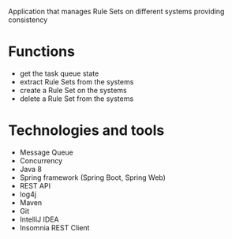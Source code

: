 Application that manages Rule Sets on different systems providing consistency

# Functions
* get the task queue state
* extract Rule Sets from the systems
* create a Rule Set on the systems
* delete a Rule Set from the systems

# Technologies and tools
* Message Queue
* Concurrency
* Java 8
* Spring framework (Spring Boot, Spring Web)
* REST API
* log4j
* Maven
* Git
* IntelliJ IDEA
* Insomnia REST Client